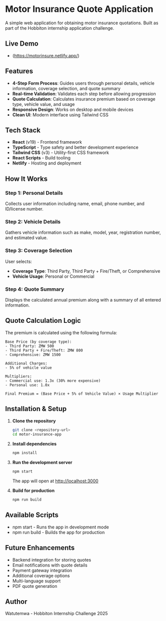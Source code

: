 ﻿# Motor Insurance Quote Application

A simple web application for obtaining motor insurance quotations. Built as part of the Hobbiton internship application challenge.

## Live Demo

- (https://motorinsure.netlify.app/)

## Features

- **4-Step Form Process**: Guides users through personal details, vehicle information, coverage selection, and quote summary
- **Real-time Validation**: Validates each step before allowing progression
- **Quote Calculation**: Calculates insurance premium based on coverage type, vehicle value, and usage
- **Responsive Design**: Works on desktop and mobile devices
- **Clean UI**: Modern interface using Tailwind CSS

## Tech Stack

- **React** (v19) - Frontend framework
- **TypeScript** - Type safety and better development experience
- **Tailwind CSS** (v3) - Utility-first CSS framework
- **React Scripts** - Build tooling
- **Netlify** - Hosting and deployment

## How It Works

### Step 1: Personal Details

Collects user information including name, email, phone number, and ID/license number.

### Step 2: Vehicle Details

Gathers vehicle information such as make, model, year, registration number, and estimated value.

### Step 3: Coverage Selection

User selects:

- **Coverage Type**: Third Party, Third Party + Fire/Theft, or Comprehensive
- **Vehicle Usage**: Personal or Commercial

### Step 4: Quote Summary

Displays the calculated annual premium along with a summary of all entered information.

## Quote Calculation Logic

The premium is calculated using the following formula:

```
Base Price (by coverage type):
- Third Party: ZMW 500
- Third Party + Fire/Theft: ZMW 800
- Comprehensive: ZMW 1500

Additional Charges:
- 5% of vehicle value

Multipliers:
- Commercial use: 1.3x (30% more expensive)
- Personal use: 1.0x

Final Premium = (Base Price + 5% of Vehicle Value) × Usage Multiplier
```

## Installation & Setup

1. **Clone the repository**

   ```bash
   git clone <repository-url>
   cd motor-insurance-app
   ```

2. **Install dependencies**

   ```bash
   npm install
   ```

3. **Run the development server**

   ```bash
   npm start
   ```

   The app will open at [http://localhost:3000](http://localhost:3000)

4. **Build for production**
   ```bash
   npm run build
   ```

## Available Scripts

- npm start - Runs the app in development mode
- npm run build - Builds the app for production


## Future Enhancements

- Backend integration for storing quotes
- Email notifications with quote details
- Payment gateway integration
- Additional coverage options
- Multi-language support
- PDF quote generation

## Author

Watutemwa - Hobbiton Internship Challenge 2025
